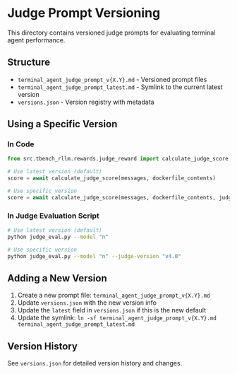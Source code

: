 # Judge Prompt Versioning

This directory contains versioned judge prompts for evaluating terminal agent performance.

## Structure

- `terminal_agent_judge_prompt_v{X.Y}.md` - Versioned prompt files
- `terminal_agent_judge_prompt_latest.md` - Symlink to the current latest version
- `versions.json` - Version registry with metadata

## Using a Specific Version

### In Code
```python
from src.tbench_rllm.rewards.judge_reward import calculate_judge_score

# Use latest version (default)
score = await calculate_judge_score(messages, dockerfile_contents)

# Use specific version
score = await calculate_judge_score(messages, dockerfile_contents, judge_version="v4.0")
```

### In Judge Evaluation Script
```bash
# Use latest version (default)
python judge_eval.py --model "n"

# Use specific version
python judge_eval.py --model "n" --judge-version "v4.0"
```

## Adding a New Version

1. Create a new prompt file: `terminal_agent_judge_prompt_v{X.Y}.md`
2. Update `versions.json` with the new version info
3. Update the `latest` field in `versions.json` if this is the new default
4. Update the symlink: `ln -sf terminal_agent_judge_prompt_v{X.Y}.md terminal_agent_judge_prompt_latest.md`

## Version History

See `versions.json` for detailed version history and changes.